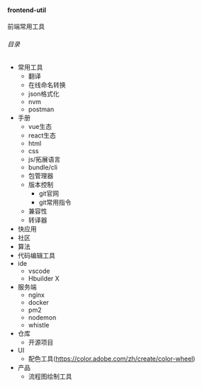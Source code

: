#### frontend-util
前端常用工具
###### 目录
- 常用工具
  - 翻译
  - 在线命名转换
  - json格式化
  - nvm
  - postman
- 手册
  - vue生态
  - react生态
  - html
  - css
  - js/拓展语言
  - bundle/cli
  - 包管理器
  - 版本控制
    - git官网
    - git常用指令
  - 兼容性
  - 转译器
- 快应用
- 社区
- 算法
- 代码编辑工具
- ide
  - vscode
  - Hbuilder X
- 服务端
  - nginx
  - docker
  - pm2
  - nodemon
  - whistle
- 仓库
  - 开源项目
- UI
  - 配色工具(https://color.adobe.com/zh/create/color-wheel)
- 产品
  - 流程图绘制工具
